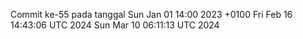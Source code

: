 Commit ke-55 pada tanggal Sun Jan 01 14:00 2023 +0100
Fri Feb 16 14:43:06 UTC 2024
Sun Mar 10 06:11:13 UTC 2024
